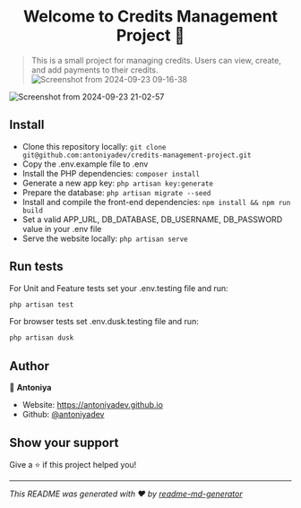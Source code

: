 <h1 align="center">Welcome to Credits Management Project 👋</h1>
<p>
</p>

> This is a small project for managing credits. Users can view, create, and add payments to their credits.
![Screenshot from 2024-09-23 09-16-38](https://github.com/user-attachments/assets/38c1e1c1-04ad-4176-900e-ab5087b4fa68)
>
![Screenshot from 2024-09-23 21-02-57](https://github.com/user-attachments/assets/eab3ebae-cab9-4743-bc36-6f91353fa783)




## Install

- Clone this repository locally: ```git clone git@github.com:antoniyadev/credits-management-project.git```
- Copy the .env.example file to .env
- Install the PHP dependencies: ```composer install```
- Generate a new app key: ```php artisan key:generate```
- Prepare the database: ```php artisan migrate --seed```
- Install and compile the front-end dependencies: ```npm install && npm run build```
- Set a valid APP_URL, DB_DATABASE, DB_USERNAME, DB_PASSWORD value in your .env file
- Serve the website locally: ```php artisan serve```

## Run tests

For Unit and Feature tests set your .env.testing file and run:
```sh
php artisan test
```

For browser tests set .env.dusk.testing file and run:
```sh
php artisan dusk
```

## Author

👤 **Antoniya**

* Website: https://antoniyadev.github.io
* Github: [@antoniyadev](https://github.com/antoniyadev)

## Show your support

Give a ⭐️ if this project helped you!

***
_This README was generated with ❤️ by [readme-md-generator](https://github.com/kefranabg/readme-md-generator)_
